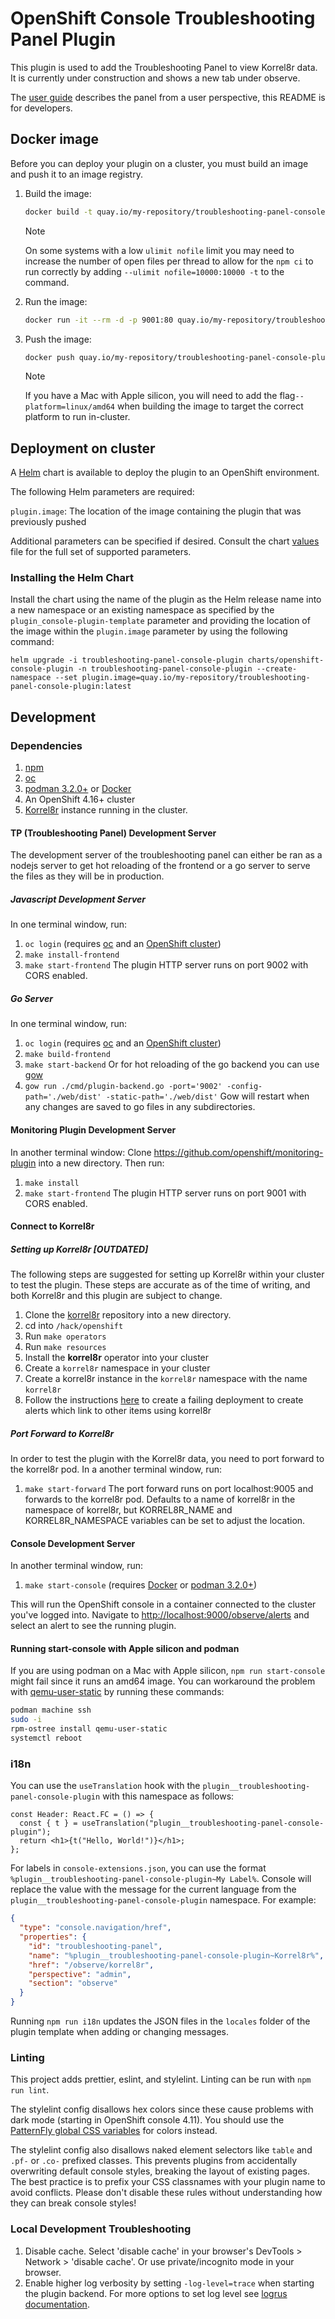 # OpenShift Console Troubleshooting Panel Plugin

This plugin is used to add the Troubleshooting Panel to view Korrel8r data. It is currently under construction and shows a new tab under observe.

The [user guide](doc/README.adoc) describes the panel from a user perspective, this README is for developers.

## Docker image

Before you can deploy your plugin on a cluster, you must build an image and
push it to an image registry.

1. Build the image:

   ```sh
   docker build -t quay.io/my-repository/troubleshooting-panel-console-plugin:latest -f Dockerfile.dev .
   ```

   > [!NOTE]
   > On some systems with a low `ulimit nofile` limit you may need to increase the number of open files per thread to allow for the `npm ci` to run correctly by adding `--ulimit nofile=10000:10000 -t` to the command.

2. Run the image:

   ```sh
   docker run -it --rm -d -p 9001:80 quay.io/my-repository/troubleshooting-panel-console-plugin:latest
   ```

3. Push the image:

   ```sh
   docker push quay.io/my-repository/troubleshooting-panel-console-plugin:latest
   ```

   > [!NOTE]
   > If you have a Mac with Apple silicon, you will need to add the flag`--platform=linux/amd64` when building the image to target the correct platform to run in-cluster.

## Deployment on cluster

A [Helm](https://helm.sh) chart is available to deploy the plugin to an OpenShift environment.

The following Helm parameters are required:

`plugin.image`: The location of the image containing the plugin that was previously pushed

Additional parameters can be specified if desired. Consult the chart [values](charts/openshift-console-plugin/values.yaml) file for the full set of supported parameters.

### Installing the Helm Chart

Install the chart using the name of the plugin as the Helm release name into a new namespace or an existing namespace as specified by the `plugin_console-plugin-template` parameter and providing the location of the image within the `plugin.image` parameter by using the following command:

```shell
helm upgrade -i troubleshooting-panel-console-plugin charts/openshift-console-plugin -n troubleshooting-panel-console-plugin --create-namespace --set plugin.image=quay.io/my-repository/troubleshooting-panel-console-plugin:latest
```

## Development

### Dependencies

1. [npm](https://docs.npmjs.com/downloading-and-installing-node-js-and-npm)
2. [oc](https://mirror.openshift.com/pub/openshift-v4/clients/oc/4.4/)
3. [podman 3.2.0+](https://podman.io) or [Docker](https://www.docker.com)
4. An OpenShift 4.16+ cluster
5. [Korrel8r](https://korrel8r.github.io/korrel8r) instance running in the cluster.

#### TP (Troubleshooting Panel) Development Server

The development server of the troubleshooting panel can either be ran as a nodejs server to get hot reloading of the frontend or a go server to serve the files as they will be in production.

##### Javascript Development Server

In one terminal window, run:

1. `oc login` (requires [oc](https://console.redhat.com/openshift/downloads) and an [OpenShift cluster](https://console.redhat.com/openshift/create))
2. `make install-frontend`
3. `make start-frontend`
   The plugin HTTP server runs on port 9002 with CORS enabled.

##### Go Server

In one terminal window, run:

1. `oc login` (requires [oc](https://console.redhat.com/openshift/downloads) and an [OpenShift cluster](https://console.redhat.com/openshift/create))
2. `make build-frontend`
3. `make start-backend`
   Or for hot reloading of the go backend you can use [gow](https://github.com/mitranim/gow)
4. `gow run ./cmd/plugin-backend.go -port='9002' -config-path='./web/dist' -static-path='./web/dist'`
   Gow will restart when any changes are saved to go files in any subdirectories.

#### Monitoring Plugin Development Server

In another terminal window:
Clone https://github.com/openshift/monitoring-plugin into a new directory.
Then run:

1. `make install`
2. `make start-frontend`
   The plugin HTTP server runs on port 9001 with CORS enabled.

#### Connect to Korrel8r

##### Setting up Korrel8r [OUTDATED]

The following steps are suggested for setting up Korrel8r within your cluster to test the plugin. These steps are accurate as of the time of writing, and both Korrel8r and this plugin are subject to change.

1. Clone the [korrel8r](https://github.com/korrel8r/korrel8r) repository into a new directory.
2. cd into `/hack/openshift`
3. Run `make operators`
4. Run `make resources`
5. Install the **korrel8r** operator into your cluster
6. Create a `korrel8r` namespace in your cluster
7. Create a korrel8r instance in the `korrel8r` namespace with the name `korrel8r`
8. Follow the instructions [here](https://korrel8r.github.io/korrel8r/#troubleshooting-no-related-logs) to create a failing deployment to create alerts which link to other items using korrel8r

##### Port Forward to Korrel8r

In order to test the plugin with the Korrel8r data, you need to port forward to the korrel8r pod.
In a another terminal window, run:

1. `make start-forward`
   The port forward runs on port localhost:9005 and forwards to the korrel8r pod. Defaults to a name of korrel8r in the namespace of korrel8r, but KORREL8R_NAME and KORREL8R_NAMESPACE variables can be set to adjust the location.

#### Console Development Server

In another terminal window, run:

1. `make start-console` (requires [Docker](https://www.docker.com) or [podman 3.2.0+](https://podman.io))

This will run the OpenShift console in a container connected to the cluster
you've logged into. Navigate to <http://localhost:9000/observe/alerts> and select an alert to see the running plugin.

#### Running start-console with Apple silicon and podman

If you are using podman on a Mac with Apple silicon, `npm run start-console`
might fail since it runs an amd64 image. You can workaround the problem with
[qemu-user-static](https://github.com/multiarch/qemu-user-static) by running
these commands:

```bash
podman machine ssh
sudo -i
rpm-ostree install qemu-user-static
systemctl reboot
```

### i18n

You can use the `useTranslation` hook with the `plugin__troubleshooting-panel-console-plugin` with this namespace as follows:

```tsx
const Header: React.FC = () => {
  const { t } = useTranslation("plugin__troubleshooting-panel-console-plugin");
  return <h1>{t("Hello, World!")}</h1>;
};
```

For labels in `console-extensions.json`, you can use the format
`%plugin__troubleshooting-panel-console-plugin~My Label%`. Console will replace the value with
the message for the current language from the `plugin__troubleshooting-panel-console-plugin`
namespace. For example:

```json
{
  "type": "console.navigation/href",
  "properties": {
    "id": "troubleshooting-panel",
    "name": "%plugin__troubleshooting-panel-console-plugin~Korrel8r%",
    "href": "/observe/korrel8r",
    "perspective": "admin",
    "section": "observe"
  }
}
```

Running `npm run i18n` updates the JSON files in the `locales` folder of the
plugin template when adding or changing messages.

### Linting

This project adds prettier, eslint, and stylelint. Linting can be run with
`npm run lint`.

The stylelint config disallows hex colors since these cause problems with dark
mode (starting in OpenShift console 4.11). You should use the
[PatternFly global CSS variables](https://patternfly-react-main.surge.sh/developer-resources/global-css-variables#global-css-variables)
for colors instead.

The stylelint config also disallows naked element selectors like `table` and
`.pf-` or `.co-` prefixed classes. This prevents plugins from accidentally
overwriting default console styles, breaking the layout of existing pages. The
best practice is to prefix your CSS classnames with your plugin name to avoid
conflicts. Please don't disable these rules without understanding how they can
break console styles!

### Local Development Troubleshooting
1. Disable cache. Select 'disable cache' in your browser's DevTools > Network > 'disable cache'. Or use private/incognito mode in your browser.
2. Enable higher log verbosity by setting `-log-level=trace` when starting the plugin backend. For more options to set log level see [logrus documentation](https://github.com/sirupsen/logrus?tab=readme-ov-file#level-logging).
